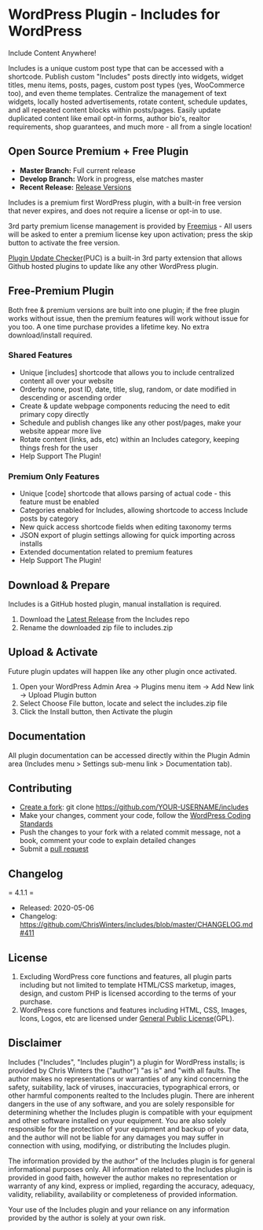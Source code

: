 # WordPress Plugin - Includes for WordPress

Include Content Anywhere!

Includes is a unique custom post type that can be accessed with a shortcode. Publish custom "Includes" posts directly into widgets, widget titles, menu items, posts, pages, custom post types (yes, WooCommerce too), and even theme templates. Centralize the management of text widgets, locally hosted advertisements, rotate content, schedule updates, and all repeated content blocks within posts/pages. Easily update duplicated content like email opt-in forms, author bio's, realtor requirements, shop guarantees, and much more - all from a single location!


## Open Source Premium + Free Plugin

* **Master Branch:** Full current release
* **Develop Branch:** Work in progress, else matches master
* **Recent Release:** [Release Versions](https://github.com/ChrisWinters/includes/releases) 

Includes is a premium first WordPress plugin, with a built-in free version that never expires, and does not require a license or opt-in to use.

3rd party premium license management is provided by [Freemius](https://freemius.com/) - All users will be asked to enter a premium license key upon activation; press the skip button to activate the free version.

[Plugin Update Checker](https://github.com/YahnisElsts/plugin-update-checker)(PUC) is a built-in 3rd party extension that allows Github hosted plugins to update like any other WordPress plugin.


## Free-Premium Plugin

Both free & premium versions are built into one plugin; if the free plugin works without issue, then the premium features will work without issue for you too. A one time purchase provides a lifetime key. No extra download/install required.


### Shared Features

* Unique [includes] shortcode that allows you to include centralized content all over your website
* Orderby none, post ID, date, title, slug, random, or date modified in descending or ascending order
* Create & update webpage components reducing the need to edit primary copy directly
* Schedule and publish changes like any other post/pages, make your website appear more live
* Rotate content (links, ads, etc) within an Includes category, keeping things fresh for the user
* Help Support The Plugin!


### Premium Only Features

* Unique [code] shortcode that allows parsing of actual code - this feature must be enabled
* Categories enabled for Includes, allowing shortcode to access Include posts by category
* New quick access shortcode fields when editing taxonomy terms
* JSON export of plugin settings allowing for quick importing across installs
* Extended documentation related to premium features
* Help Support The Plugin!


## Download & Prepare

Includes is a GitHub hosted plugin, manual installation is required.

1. Download the [Latest Release](https://github.com/ChrisWinters/includes/releases) from the Includes repo
2. Rename the downloaded zip file to includes.zip


## Upload & Activate

Future plugin updates will happen like any other plugin once activated.

1. Open your WordPress Admin Area -> Plugins menu item -> Add New link -> Upload Plugin button
2. Select Choose File button, locate and select the includes.zip file
3. Click the Install button, then Activate the plugin


## Documentation

All plugin documentation can be accessed directly within the Plugin Admin area (Includes menu > Settings sub-menu link > Documentation tab).


## Contributing

* [Create a fork](https://help.github.com/articles/fork-a-repo/): git clone https://github.com/YOUR-USERNAME/includes
* Make your changes, comment your code, follow the [WordPress Coding Standards](https://make.wordpress.org/core/handbook/best-practices/coding-standards/php/)
* Push the changes to your fork with a related commit message, not a book, comment your code to explain detailed changes
* Submit a [pull request](https://help.github.com/articles/using-pull-requests/)


## Changelog

= 4.1.1 =
* Released: 2020-05-06
* Changelog: https://github.com/ChrisWinters/includes/blob/master/CHANGELOG.md#411


## License

1. Excluding WordPress core functions and features, all plugin parts including but not limited to template HTML/CSS marketup, images, design, and custom PHP is licensed according to the terms of your purchase.
2. WordPress core functions and features including HTML, CSS, Images, Icons, Logos, etc are licensed under [General Public License](/blob/master/LICENSE)(GPL).


## Disclaimer

Includes ("Includes", "Includes plugin") a plugin for WordPress installs; is provided by Chris Winters the ("author") "as is" and "with all faults. The author makes no representations or warranties of any kind concerning the safety, suitability, lack of viruses, inaccuracies, typographical errors, or other harmful components realted to the Includes plugin. There are inherent dangers in the use of any software, and you are solely responsible for determining whether the Includes plugin is compatible with your equipment and other software installed on your equipment. You are also solely responsible for the protection of your equipment and backup of your data, and the author will not be liable for any damages you may suffer in connection with using, modifying, or distributing the Includes plugin.

The information provided by the author" of the Includes plugin is for general informational purposes only. All information related to the Includes plugin is provided in good faith, however the author makes no representation or warranty of any kind, express or implied, regarding the accuracy, adequacy, validity, reliability, availability or completeness of provided information.

Your use of the Includes plugin and your reliance on any information provided by the author is solely at your own risk.
